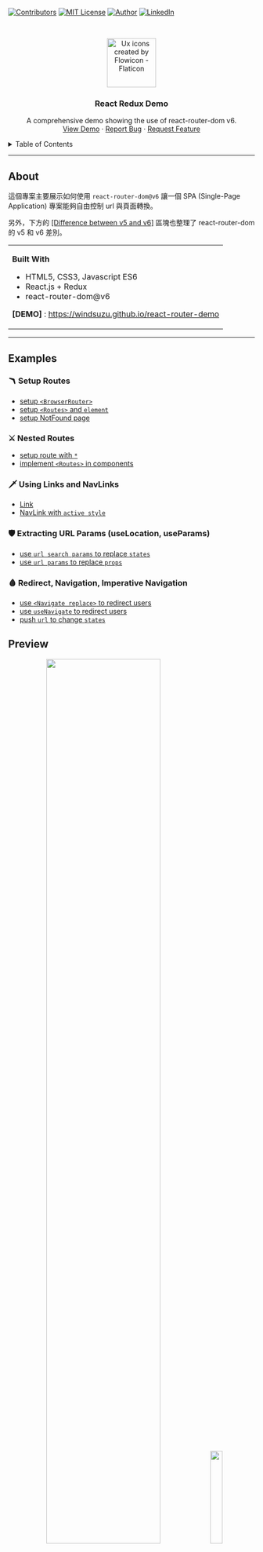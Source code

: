 <!--
*** Thanks for checking out the react-router-demo. If you have a suggestion
*** that would make this better, please fork the repo and create a pull request
*** or simply open an issue with the tag "enhancement".
*** Thanks again! Now go create something AMAZING! :D
***
*** To avoid retyping too much info. Do a search and replace for the following:
*** github_username (that is "windsuzu"), repo_name (that is "react-router-demo"), project_title, project_description
-->

<!-- [![Issues][issues-shield]][issues-url] -->
<!-- [![PR Welcome][pr-welcome-shield]](#contributing) -->
[![Contributors][contributors-shield]][contributors-url]
[![MIT License][license-shield]][license-url]
[![Author][author-shield]][author-url]
[![LinkedIn][linkedin-shield]][linkedin-url]

<!-- PROJECT LOGO -->
<br />
<p align="center">
  <a href="https://windsuzu.github.io/react-router-demo">
    <img src="public/logo.png" alt="Ux icons created by Flowicon - Flaticon" height="100">
  </a>

  <h3 align="center">React Redux Demo</h3>

  <p align="center">
    A comprehensive demo showing the use of react-router-dom v6.
    <br />
    <a href="https://windsuzu.github.io/react-router-demo">View Demo</a>
    ·
    <a href="https://github.com/windsuzu/react-router-demo/issues">Report Bug</a>
    ·
    <a href="https://github.com/windsuzu/react-router-demo/issues">Request Feature</a>
  </p>
</p>

<details>
<summary>Table of Contents</summary>

* [About](#about)
* [Difference between v5 and v6](#difference-between-v5-and-v6)
  * [❤️ Browser Router](#️-browser-router)
  * [❤️ Routes and Route Components](#️-routes-and-route-components)
  * [❤️ Display Subroute](#️-display-subroute)
  * [❤️ NavLink Active Status](#️-navlink-active-status)
  * [❤️ useParams](#️-useparams)
  * [❤️ Redirect => Navigate](#️-redirect--navigate)
  * [❤️ Route inside Components](#️-route-inside-components)
  * [🎆 Outlet (v6 only)](#-outlet-v6-only)
  * [❤️ Imperative Navigation](#️-imperative-navigation)
* [Examples](#examples)
* [Preview](#preview)
* [License](#license)
* [Contact](#contact)
* [Acknowledgements](#acknowledgements)

</details>

---

<!-- ABOUT THE PROJECT -->
## About

這個專案主要展示如何使用 `react-router-dom@v6` 讓一個 SPA (Single-Page Application) 專案能夠自由控制 url 與頁面轉換。

另外，下方的 [[Difference between v5 and v6]](#difference-between-v5-and-v6) 區塊也整理了 react-router-dom 的 v5 和 v6 差別。

<table>
<tr>
<td>

**Built With**

* HTML5, CSS3, Javascript ES6
* React.js + Redux
* react-router-dom@v6

**[DEMO]** : https://windsuzu.github.io/react-router-demo

</td>
</tr>
</table>

---

## Examples

### 🪃 Setup Routes

* [setup `<BrowserRouter>`](https://github.com/windsuzu/react-router-demo/blob/main/src/index.js#L8-L10)
* [setup `<Routes>` and `element`](https://github.com/windsuzu/react-router-demo/blob/main/src/App.js#L11-L17)
* [setup NotFound page](https://github.com/windsuzu/react-router-demo/blob/main/src/App.js#L16)

### ⚔️ Nested Routes

* [setup route with `*`](https://github.com/windsuzu/react-router-demo/blob/main/src/App.js#L14)
* [implement `<Routes>` in components](https://github.com/windsuzu/react-router-demo/blob/main/src/pages/QuoteDetail.js#L41-L53)

### 🗡️ Using Links and NavLinks

* [Link](https://github.com/windsuzu/react-router-demo/blob/main/src/components/quotes/QuoteItem.js#L63-L65)
* [NavLink with `active style`](https://github.com/windsuzu/react-router-demo/blob/main/src/components/layout/MainNavigation.js#L57-L62)

### 🛡️ Extracting URL Params (useLocation, useParams)

* [use `url search params` to replace `states`](https://github.com/windsuzu/react-router-demo/blob/main/src/components/quotes/QuoteList.js#L33-L40)
* [use `url params` to replace `props`](https://github.com/windsuzu/react-router-demo/blob/main/src/pages/QuoteDetail.js#L17-L21)

### 🩸 Redirect, Navigation, Imperative Navigation

* [use `<Navigate replace>` to redirect users](https://github.com/windsuzu/react-router-demo/blob/main/src/App.js#L12)
* [use `useNavigate` to redirect users](https://github.com/windsuzu/react-router-demo/blob/main/src/pages/NewQuote.js#L9-L15)
* [push `url` to change `states`](https://github.com/windsuzu/react-router-demo/blob/main/src/components/quotes/QuoteList.js#L42-L44)

## Preview


<p align="center">
  <img src="images/screenshots/web-1.png" width=68%>
  <img src="images/screenshots/phone-1.png" width=22%>
  <img src="images/screenshots/web-2.png" width=68%>
  <img src="images/screenshots/phone-2.png" width=22%>
  <img src="images/screenshots/web-3.png" width=68%>
  <img src="images/screenshots/phone-3.png" width=22%>
</p>

---

## Difference between v5 and v6

### ❤️ Browser Router
<img src="images/browser_router.png" height=150px>

### ❤️ Routes and Route Components
<img src="images/routes_route.png" height=250px>

### ❤️ Display Subroute
<img src="images/exact.png" height=200px>

### ❤️ NavLink Active Status
<img src="images/nav_link.png" height=220px>

### ❤️ useParams
<img src="images/use_params.png" height=120px>

### ❤️ Redirect => Navigate
<img src="images/redirect_navigate.png" height=180px>

### ❤️ Route inside Components
<img src="images/route_in_component_v5.png" width=42%>
<img src="images/route_in_component_v6.png" width=48%>

### 🎆 Outlet (v6 only)
<img src="images/outlet.png" height=250px>

### ❤️ Imperative Navigation
<img src="images/navigate.png" height=250px>

## License

Distributed under the MIT License. See [LICENSE](https://github.com/windsuzu/react-router-demo/blob/main/LICENSE) for more information.

## Contact

Reach out to the maintainer at one of the following places:

* [GitHub discussions](https://github.com/windsuzu/react-router-demo/discussions)
* The email which is located [in GitHub profile](https://github.com/windsuzu)

## Acknowledgements

* [Maximilian Schwarzmüller](https://www.udemy.com/user/maximilian-schwarzmuller/)

[contributors-shield]: https://img.shields.io/github/contributors/windsuzu/react-router-demo.svg?style=for-the-badge
[contributors-url]: https://github.com/windsuzu/react-router-demo/graphs/contributors
[issues-shield]: https://img.shields.io/github/issues/windsuzu/react-router-demo.svg?style=for-the-badge
[issues-url]: https://github.com/windsuzu/react-router-demo/issues
[license-shield]: https://img.shields.io/github/license/windsuzu/react-router-demo.svg?style=for-the-badge&label=license
[license-url]: https://github.com/windsuzu/react-router-demo/blob/main/LICENSE
[linkedin-shield]: https://img.shields.io/badge/-LinkedIn-black.svg?style=for-the-badge&logo=linkedin&colorB=555
[linkedin-url]: https://linkedin.com/in/windsuzu
[pr-welcome-shield]: https://shields.io/badge/PRs-Welcome-ff69b4?style=for-the-badge
[author-shield]: https://shields.io/badge/Made_with_%E2%9D%A4_by-windsuzu-F4A92F?style=for-the-badge
[author-url]: https://github.com/windsuzu
